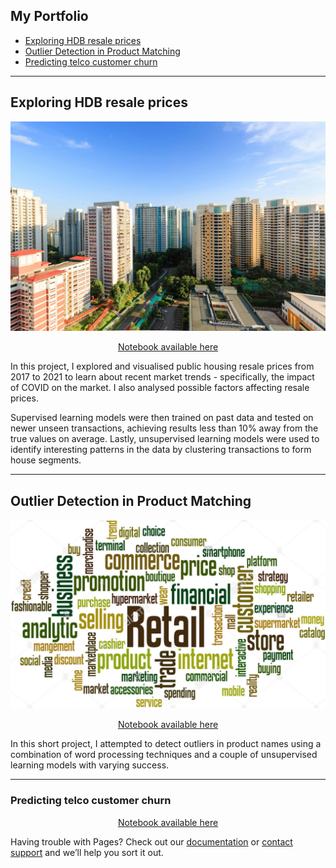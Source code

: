 

## My Portfolio
- [Exploring HDB resale prices](#exploring-hdb-resale-prices)
- [Outlier Detection in Product Matching](#outlier-detection-in-product-matching)
- [Predicting telco customer churn](#predicting-telco-customer-churn)

---
<a id="exploring-hdb-resale-prices"> </a>

## Exploring HDB resale prices
![HDB](/images/HDB.jpg)

<p align="center">
    <a href="https://nbviewer.jupyter.org/github/samuel-lwl/samuel-lwl.github.io/blob/master/projects/hdb-analysis.ipynb">Notebook available here</a>
</p>

In this project, I explored and visualised public housing resale prices from 2017 to 2021 to learn about recent market trends - specifically, the impact of COVID on the market. I also analysed possible factors affecting resale prices. 

Supervised learning models were then trained on past data and tested on newer unseen transactions, achieving results less than 10% away from the true values on average. Lastly, unsupervised learning models were used to identify interesting patterns in the data by clustering transactions to form house segments.

---

<a id="outlier-detection-in-product-matching"> </a>

## Outlier Detection in Product Matching
![retail](/images/retail.png)

<p align="center">
    <a href="https://www.kaggle.com/samuellwl/outlier-detection-in-product-matching">Notebook available here</a>
</p>

In this short project, I attempted to detect outliers in product names using a combination of word processing techniques and a couple of unsupervised learning models with varying success.

---

<a id="predicting-telco-customer-churn"> </a>

### Predicting telco customer churn

<p align="center">
    <a href="https://www.kaggle.com/samuellwl/predicting-telco-customer-churn">Notebook available here</a>
</p>

Having trouble with Pages? Check out our [documentation](https://docs.github.com/categories/github-pages-basics/) or [contact support](https://support.github.com/contact) and we’ll help you sort it out.


